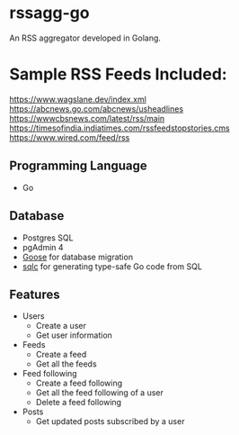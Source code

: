 # rssagg-go
An RSS aggregator developed in Golang.

# Sample RSS Feeds Included:
https://www.wagslane.dev/index.xml
https://abcnews.go.com/abcnews/usheadlines
https://wwwcbsnews.com/latest/rss/main
https://timesofindia.indiatimes.com/rssfeedstopstories.cms
https://www.wired.com/feed/rss


## Programming Language 

- Go

## Database

- Postgres SQL
- pgAdmin 4
- [Goose](https://pressly.github.io/goose/) for database migration
- [sqlc](https://sqlc.dev/) for generating type-safe Go code from SQL

## Features

- Users
  - Create a user
  - Get user information
- Feeds
  - Create a feed
  - Get all the feeds
- Feed following
  - Create a feed following
  - Get all the feed following of a user
  - Delete a feed following
- Posts
  - Get updated posts subscribed by a user
